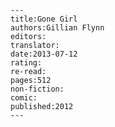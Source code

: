 
    ---
    title:Gone Girl
    authors:Gillian Flynn
    editors:
    translator:
    date:2013-07-12
    rating:
    re-read:
    pages:512
    non-fiction:
    comic:
    published:2012
    ---

    